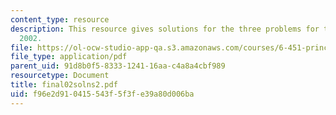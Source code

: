 ```yaml
---
content_type: resource
description: This resource gives solutions for the three problems for the final exam
  2002.
file: https://ol-ocw-studio-app-qa.s3.amazonaws.com/courses/6-451-principles-of-digital-communication-ii-spring-2005/f96e2d910415543f5f3fe39a80d006ba_final02solns2.pdf
file_type: application/pdf
parent_uid: 91d8b0f5-8333-1241-16aa-c4a8a4cbf989
resourcetype: Document
title: final02solns2.pdf
uid: f96e2d91-0415-543f-5f3f-e39a80d006ba
---
```

